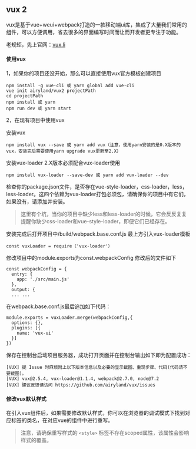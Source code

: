 ## vux 2

vux是基于vue+weui+webpack打造的一款移动端ui库，集成了大量我们常用的组件，可以方便调用，省去很多的界面编写时间而让而开发者更专注于功能。

老规矩，先上官网：[vux.li](https://vux.li/#/zh-CN/README)

#### 使用vux

1，如果你的项目还没开始，那么可以直接使用vux官方模板创建项目

```
npm install -g vue-cli 或 yarn global add vue-cli
vue init airyland/vux2 projectPath
cd projectPath
npm install 或 yarn
npm run dev 或 yarn start
```

2，在现有项目中使用vux

安装vux

```
npm install vux --save 或 yarn add vux（注意，使用yarn安装的是0.X版本的vux，安装完后需要使用yarn upgrade vux更新至2.X）
```

安装vux-loader   2.X版本必须配合vux-loader使用

```
npm install vux-loader --save-dev 或 yarn add vux-loader --dev
```

检查你的package.json文件，是否存在vue-style-loader，css-loader，less，less-loader。这四个依赖为vux-loader打包必须包，请确保你的项目中有它们，如果没有，请添加并安装。

> 这里有个坑，当你的项目中缺少less和less-loader的时候，它会反反复复提醒你缺少css-loader和vue-style-loader，即便它们已经存在。

安装完成后打开项目中/build/webpack.base.conf.js
最上方引入vux-loader模板

```
const vuxLoader = require（'vux-loader'）
```

修改项目中的module.exports为const.webpackConfig  修改后的文件如下

```
const webpackConfig = {
  entry: {
    app: './src/main.js'
  },
  output: {
  ... ...
```

在webpack.base.conf.js最后追加如下代码：

```
module.exports = vuxLoader.merge(webpackConfig,{
  options: {},
  plugins: [{
    name: 'vux-ui'
  }]
})
```

保存在控制台启动项目服务器，成功打开页面并在控制台输出如下即为配置成功：

```
[VUX] 提 Issue 时麻烦附上以下版本信息以及必要的显示截图、重现步骤、代码(代码请不要截图)。 
[VUX] vux@2.5.4, vux-loader@1.1.4, webpack@2.7.0, node@7.2
[VUX] 建议反馈请访问 https://github.com/airyland/vux/issues
```



#### 修改vux默认样式 

在引入vux组件后，如果需要修改默认样式，你可以在浏览器的调试模式下找到对应标签的类名，在对应vue的组件中进行重写。

> 注意，请确保重写样式的 `<style>` 标签不存在scoped属性，该属性会影响样式的覆盖。